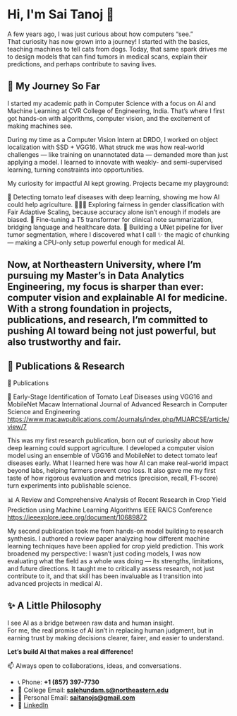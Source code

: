# Hi, I'm Sai Tanoj 👋

A few years ago, I was just curious about how computers “see.”  
That curiosity has now grown into a journey! I started with the basics, teaching machines to tell cats from dogs. Today, that same spark drives me to design models that can find tumors in medical scans, explain their predictions, and perhaps contribute to saving lives.           


## 🌱 My Journey So Far
I started my academic path in Computer Science with a focus on AI and Machine Learning at CVR College of Engineering, India. That’s where I first got hands-on with algorithms, computer vision, and the excitement of making machines see. 

During my time as a Computer Vision Intern at DRDO, I worked on object localization with SSD + VGG16. What struck me was how real-world challenges — like training on unannotated data — demanded more than just applying a model. I learned to innovate with weakly- and semi-supervised learning, turning constraints into opportunities.

My curiosity for impactful AI kept growing. Projects became my playground:

🌿 Detecting tomato leaf diseases with deep learning, showing me how AI could help agriculture.
🧑‍🤝‍🧑 Exploring fairness in gender classification with Fair Adaptive Scaling, because accuracy alone isn’t enough if models are biased.
📝 Fine-tuning a T5 transformer for clinical note summarization, bridging language and healthcare data.
🩻 Building a UNet pipeline for liver tumor segmentation, where I discovered what I call ✨ the magic of chunking — making a CPU-only setup powerful enough for medical AI.

Now, at Northeastern University, where I’m pursuing my Master’s in Data Analytics Engineering, my focus is sharper than ever: computer vision and explainable AI for medicine. With a strong foundation in projects, publications, and research, I’m committed to pushing AI toward being not just powerful, but also trustworthy and fair.
---

## 🔬 Publications & Research
📑 Publications

🔬 Early-Stage Identification of Tomato Leaf Diseases using VGG16 and MobileNet
Macaw International Journal of Advanced Research in Computer Science and Engineering
https://www.macawpublications.com/Journals/index.php/MIJARCSE/article/view/7

This was my first research publication, born out of curiosity about how deep learning could support agriculture. I developed a computer vision model using an ensemble of VGG16 and MobileNet to detect tomato leaf diseases early. What I learned here was how AI can make real-world impact beyond labs, helping farmers prevent crop loss. It also gave me my first taste of how rigorous evaluation and metrics (precision, recall, F1-score) turn experiments into publishable science.

📊 A Review and Comprehensive Analysis of Recent Research in Crop Yield Prediction using Machine Learning Algorithms
IEEE RAICS Conference
https://ieeexplore.ieee.org/document/10689872

My second publication took me from hands-on model building to research synthesis. I authored a review paper analyzing how different machine learning techniques have been applied for crop yield prediction. This work broadened my perspective: I wasn’t just coding models, I was now evaluating what the field as a whole was doing — its strengths, limitations, and future directions. It taught me to critically assess research, not just contribute to it, and that skill has been invaluable as I transition into advanced projects in medical AI.

## ✨ A Little Philosophy
I see AI as a bridge between raw data and human insight.  
For me, the real promise of AI isn’t in replacing human judgment, but in earning trust by making decisions clearer, fairer, and easier to understand.

**Let’s build AI that makes a real difference!**  

📫 Always open to collaborations, ideas, and conversations.  
- 📞 Phone: **+1 (857) 397-7730**  
- 📧 College Email: **salehundam.s@northeastern.edu**  
- 📧 Personal Email: **saitanojs@gmail.com**  
- 💼 [LinkedIn](https://linkedin.com/in/saitanojs)  
